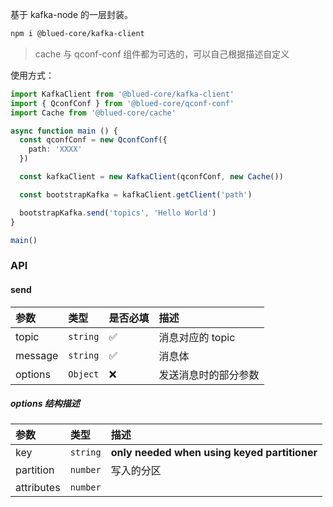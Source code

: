 基于 kafka-node 的一层封装。

```bash
npm i @blued-core/kafka-client
```

> cache 与 qconf-conf 组件都为可选的，可以自己根据描述自定义

使用方式：

```typescript
import KafkaClient from '@blued-core/kafka-client'
import { QconfConf } from '@blued-core/qconf-conf'
import Cache from '@blued-core/cache'

async function main () {
  const qconfConf = new QconfConf({
    path: 'XXXX'
  })

  const kafkaClient = new KafkaClient(qconfConf, new Cache())

  const bootstrapKafka = kafkaClient.getClient('path')

  bootstrapKafka.send('topics', 'Hello World')
}

main()
```

### API

#### send

参数|类型|是否必填|描述
:--|:--|:--|:--
topic|`string`|✅|消息对应的 topic
message|`string`|✅|消息体
options|`Object`|❌|发送消息时的部分参数

##### options 结构描述

参数|类型|描述
:--|:--|:--
key|`string`|__only needed when using keyed partitioner__
partition|`number`|写入的分区
attributes|`number`|
